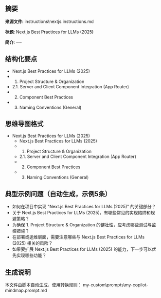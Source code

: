 ## 摘要

**来源文件**: instructions\nextjs.instructions.md

**标题**: Next.js Best Practices for LLMs (2025)

**简介**: ---

## 结构化要点

- Next.js Best Practices for LLMs (2025)
- 1. Project Structure & Organization
- 2.1. Server and Client Component Integration (App Router)
- 2. Component Best Practices
- 3. Naming Conventions (General)

## 思维导图格式

- Next.js Best Practices for LLMs (2025)
  - Next.js Best Practices for LLMs (2025)
  - 1. Project Structure & Organization
  - 2.1. Server and Client Component Integration (App Router)
  - 2. Component Best Practices
  - 3. Naming Conventions (General)

## 典型示例问题（自动生成，示例5条）

- 如何在项目中实现 "Next.js Best Practices for LLMs (2025)" 的关键部分？
- 关于 Next.js Best Practices for LLMs (2025)，有哪些常见的实现陷阱和规避策略？
- 为确保 1. Project Structure & Organization 的健壮性，应考虑哪些测试与监控措施？
- 在部署或运维层面，需要注意哪些与 Next.js Best Practices for LLMs (2025) 相关的风险？
- 如果要扩展 Next.js Best Practices for LLMs (2025) 的能力，下一步可以优先实现哪些功能？

## 生成说明

本文件由脚本自动生成，使用转换规则： my-custom\prompts\my-copilot-mindmap.prompt.md
